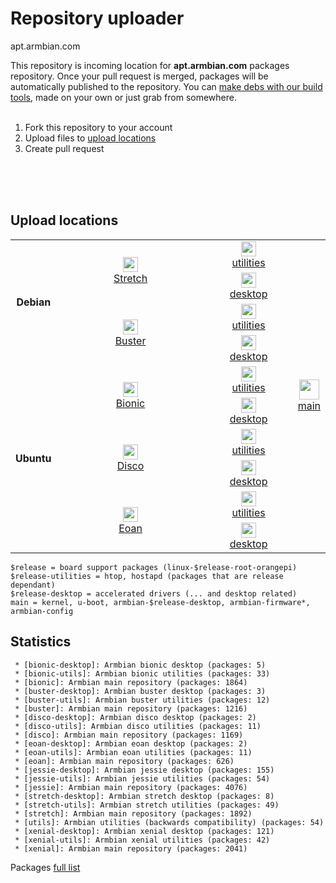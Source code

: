 # Repository uploader 

apt.armbian.com

This repository is incoming location for **apt.armbian.com** packages repository. Once your pull request is merged, packages will be automatically published to the repository. You can [make debs with our build tools](https://github.com/armbian/build), made on your own or just grab from somewhere.
<br/><br/>



   1. Fork this repository to your account
   2. Upload files to [upload locations](#upload-locations)
   3. Create pull request

<br/><br/>
<br/>

## Upload locations

<table width="100%" cellpadding="4" cellspacing="0">
	<tr>
		<td align="center" rowspan="4">
			<b>Debian</b>
		</td>
		<td align="center" rowspan="2" width="60%" valign="center">
			<a href="debs/stretch"><img src="https://dl.armbian.com/_h5ai/public/images/themes/comity/cloud-upload-1.png" name="Upload" align="bottom" width="24" height="24" border="0"/></a>
			<br><a href="debs/stretch">Stretch</a>
		</td>
		<td align="center" width="30%" valign="center">
			<a href="debs/extra/stretch-utils"><img src="https://dl.armbian.com/_h5ai/public/images/themes/comity/cloud-upload-1.png" name="Upload" align="bottom" width="24" height="24" border="0"/></a>
			<br><a href="debs/extra/stretch-utils">utilities</a>
		</td>
		<td align="center" rowspan="10" width="50%">
			<a href="debs/"><img src="https://dl.armbian.com/_h5ai/public/images/themes/comity/cloud-upload-1.png" name="Upload" align="bottom" width="32" height="32" border="0"/></a>
			<br><a href="debs/">main</a>
		</td>
	</tr>
	<tr>
		<td align="center" width="33%" valign="center">
			<a href="debs/extra/stretch-desktop"><img src="https://dl.armbian.com/_h5ai/public/images/themes/comity/cloud-upload-1.png" name="Upload" align="bottom" width="24" height="24" border="0"/></a>
			<br><a href="debs/extra/stretch-desktop">desktop</a>
		</td>
	</tr>
	<tr>
		<td align="center" rowspan="2" width="33%" valign="center">
			<a href="debs/buster"><img src="https://dl.armbian.com/_h5ai/public/images/themes/comity/cloud-upload-1.png" name="Upload" align="bottom" width="24" height="24" border="0"/></a>
			<br><a href="debs/buster">Buster</a>
		</td>
		<td align="center" width="33%" valign="center">
			<a href="debs/extra/buster-utils"><img src="https://dl.armbian.com/_h5ai/public/images/themes/comity/cloud-upload-1.png" name="Upload" align="bottom" width="24" height="24" border="0"/></a>
			<br><a href="debs/extra/buster-utils">utilities</a>
		</td>
	</tr>
	<tr>
		<td align="center" width="33%" valign="center">
			<a href="debs/extra/buster-desktop"><img src="https://dl.armbian.com/_h5ai/public/images/themes/comity/cloud-upload-1.png" name="Upload" align="bottom" width="24" height="24" border="0"/></a>
			<br><a href="debs/extra/buster-desktop">desktop</a>
		</td>
	</tr>
		<tr>
		<td align="center" rowspan="6">
			<b>Ubuntu</b>
		</td>
		<td align="center" rowspan="2" width="60%" valign="center">
			<a href="debs/bionic"><img src="https://dl.armbian.com/_h5ai/public/images/themes/comity/cloud-upload-1.png" name="Upload" align="bottom" width="24" height="24" border="0"/></a>
			<br><a href="debs/bionic">Bionic</a>
		</td>
		<td align="center" width="30%" valign="center">
			<a href="debs/extra/bionic-utils"><img src="https://dl.armbian.com/_h5ai/public/images/themes/comity/cloud-upload-1.png" name="Upload" align="bottom" width="24" height="24" border="0"/></a>
			<br><a href="debs/extra/bionic-utils">utilities</a>
		</td>
	</tr>
	<tr>
		<td align="center" width="33%" valign="center">
			<a href="debs/extra/bionic-desktop"><img src="https://dl.armbian.com/_h5ai/public/images/themes/comity/cloud-upload-1.png" name="Upload" align="bottom" width="24" height="24" border="0"/></a>
			<br><a href="debs/extra/bionic-desktop">desktop</a>
		</td>
	</tr>
	<tr>
		<td align="center" rowspan="2" width="33%" valign="center">
			<a href="debs/disco"><img src="https://dl.armbian.com/_h5ai/public/images/themes/comity/cloud-upload-1.png" name="Upload" align="bottom" width="24" height="24" border="0"/></a>
			<br><a href="debs/disco">Disco</a>
		</td>
		<td align="center" width="33%" valign="center">
			<a href="debs/extra/disco-utils"><img src="https://dl.armbian.com/_h5ai/public/images/themes/comity/cloud-upload-1.png" name="Upload" align="bottom" width="24" height="24" border="0"/></a>
			<br><a href="debs/extra/disco-utils">utilities</a>
		</td>
	</tr>
	<tr>
		<td align="center" width="33%" valign="center">
			<a href="debs/extra/disco-desktop"><img src="https://dl.armbian.com/_h5ai/public/images/themes/comity/cloud-upload-1.png" name="Upload" align="bottom" width="24" height="24" border="0"/></a>
			<br><a href="debs/extra/disco-desktop">desktop</a>
		</td>
	</tr>
	<tr>
		<td align="center" rowspan="2" width="33%" valign="center">
			<a href="debs/eoan"><img src="https://dl.armbian.com/_h5ai/public/images/themes/comity/cloud-upload-1.png" name="Upload" align="bottom" width="24" height="24" border="0"/></a>
			<br><a href="debs/eoan">Eoan</a>			
		</td>
		<td align="center" width="33%" valign="center">
			<a href="debs/extra/eoan-utils"><img src="https://dl.armbian.com/_h5ai/public/images/themes/comity/cloud-upload-1.png" name="Upload" align="bottom" width="24" height="24" border="0"/></a>
			<br><a href="debs/extra/eoan-utils">utilities</a>
		</td>
	</tr>
	<tr>
		<td align="center" width="33%" valign="center">
			<a href="debs/extra/eoan-desktop"><img src="https://dl.armbian.com/_h5ai/public/images/themes/comity/cloud-upload-1.png" name="Upload" align="bottom" width="24" height="24" border="0"/></a>
			<br><a href="debs/extra/eoan-desktop">desktop</a>
		</td>
	</tr>
</table>

	$release = board support packages (linux-$release-root-orangepi)
	$release-utilities = htop, hostapd (packages that are release dependant)
	$release-desktop = accelerated drivers (... and desktop related)
	main = kernel, u-boot, armbian-$release-desktop, armbian-firmware*, armbian-config

## Statistics

	 * [bionic-desktop]: Armbian bionic desktop (packages: 5)
	 * [bionic-utils]: Armbian bionic utilities (packages: 33)
	 * [bionic]: Armbian main repository (packages: 1864)
	 * [buster-desktop]: Armbian buster desktop (packages: 3)
	 * [buster-utils]: Armbian buster utilities (packages: 12)
	 * [buster]: Armbian main repository (packages: 1216)
	 * [disco-desktop]: Armbian disco desktop (packages: 2)
	 * [disco-utils]: Armbian disco utilities (packages: 11)
	 * [disco]: Armbian main repository (packages: 1169)
	 * [eoan-desktop]: Armbian eoan desktop (packages: 2)
	 * [eoan-utils]: Armbian eoan utilities (packages: 11)
	 * [eoan]: Armbian main repository (packages: 626)
	 * [jessie-desktop]: Armbian jessie desktop (packages: 155)
	 * [jessie-utils]: Armbian jessie utilities (packages: 54)
	 * [jessie]: Armbian main repository (packages: 4076)
	 * [stretch-desktop]: Armbian stretch desktop (packages: 8)
	 * [stretch-utils]: Armbian stretch utilities (packages: 49)
	 * [stretch]: Armbian main repository (packages: 1892)
	 * [utils]: Armbian utilities (backwards compatibility) (packages: 54)
	 * [xenial-desktop]: Armbian xenial desktop (packages: 121)
	 * [xenial-utils]: Armbian xenial utilities (packages: 42)
	 * [xenial]: Armbian main repository (packages: 2041)

Packages [full list](content.txt)


